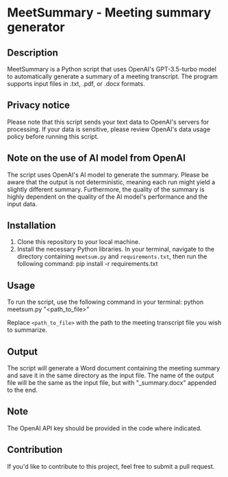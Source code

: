 # MeetSummary - Meeting summary generator

## Description
MeetSummary is a Python script that uses OpenAI's GPT-3.5-turbo model to automatically generate a summary of a meeting transcript. The program supports input files in .txt, .pdf, or .docx formats. 

## Privacy notice
Please note that this script sends your text data to OpenAI's servers for processing. If your data is sensitive, please review OpenAI's data usage policy before running this script.

## Note on the use of AI model from OpenAI
The script uses OpenAI's AI model to generate the summary. Please be aware that the output is not deterministic, meaning each run might yield a slightly different summary. Furthermore, the quality of the summary is highly dependent on the quality of the AI model's performance and the input data.

## Installation

1. Clone this repository to your local machine.
2. Install the necessary Python libraries. In your terminal, navigate to the directory containing `meetsum.py` and `requirements.txt`, then run the following command:
pip install -r requirements.txt

## Usage
To run the script, use the following command in your terminal:
python meetsum.py "<path_to_file>"

Replace `<path_to_file>` with the path to the meeting transcript file you wish to summarize.

## Output
The script will generate a Word document containing the meeting summary and save it in the same directory as the input file. The name of the output file will be the same as the input file, but with "_summary.docx" appended to the end.

## Note
The OpenAI API key should be provided in the code where indicated.

## Contribution
If you'd like to contribute to this project, feel free to submit a pull request.

